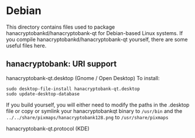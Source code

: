 
Debian
====================
This directory contains files used to package hanacryptobankd/hanacryptobank-qt
for Debian-based Linux systems. If you compile hanacryptobankd/hanacryptobank-qt yourself, there are some useful files here.

## hanacryptobank: URI support ##


hanacryptobank-qt.desktop  (Gnome / Open Desktop)
To install:

	sudo desktop-file-install hanacryptobank-qt.desktop
	sudo update-desktop-database

If you build yourself, you will either need to modify the paths in
the .desktop file or copy or symlink your hanacryptobankqt binary to `/usr/bin`
and the `../../share/pixmaps/hanacryptobank128.png` to `/usr/share/pixmaps`

hanacryptobank-qt.protocol (KDE)

